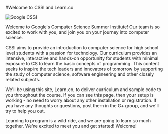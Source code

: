 

#Welcome to CSSI and Learn.co

![Google CSSI](http://flatironschool-uploads.s3.amazonaws.com/cssilogo.png)

Welcome to Google's Computer Science Summer Institute! Our team is so excited to work with you, and join you on your journey into computer science.

CSSI aims to provide an introduction to computer science for high school level students with a passion for technology. Our curriculum provides an intensive, interactive and hands-on opportunity for students with minimal exposure to CS to learn the basic concepts of programming. This content seeks to inspire the tech leaders and innovators of tomorrow by supporting the study of computer science, software engineering and other closely related subjects.

We'll be using this site, Learn.co, to deliver curriculum and sample code to you throughout the course. If you can see this page, then your setup is working - no need to worry about any other installation or registration. If you have any thoughts or questions, post them in the G+ group, and we'll try to help you out.

Learning to program is a wild ride, and we are going to learn so much together. We're excited to meet you and get started! Welcome!
